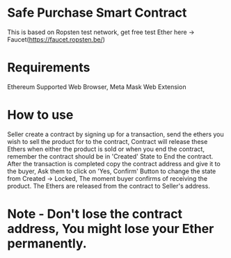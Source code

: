 # Safe Purchase Smart Contract

This is based on Ropsten test network, get free test Ether here -> Faucet(https://faucet.ropsten.be/)

# Requirements
 Ethereum Supported Web Browser, Meta Mask Web Extension
  
# How to use
  Seller create a contract by signing up for a transaction, send the ethers you wish to sell the product for to the contract, Contract will release these Ethers when either the product is sold or when you end the contract, remember the contract should be in 'Created' State to End the contract. After the transaction is completed copy the contract address and give it to the buyer, Ask them to click on 'Yes, Confirm' Button to change the state from Created -> Locked, The moment buyer confirms of receiving the product. The Ethers are released from the contract to Seller's address. 
  
 # Note - Don't lose the contract address, You might lose your Ether permanently.

